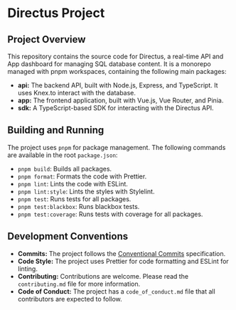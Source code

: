 # Directus Project

## Project Overview

This repository contains the source code for Directus, a real-time API and App dashboard for managing SQL database content. It is a monorepo managed with pnpm workspaces, containing the following main packages:

* **api:** The backend API, built with Node.js, Express, and TypeScript. It uses Knex.to interact with the database.
* **app:** The frontend application, built with Vue.js, Vue Router, and Pinia.
* **sdk:** A TypeScript-based SDK for interacting with the Directus API.

## Building and Running

The project uses `pnpm` for package management. The following commands are available in the root `package.json`:

* `pnpm build`: Builds all packages.
* `pnpm format`: Formats the code with Prettier.
* `pnpm lint`: Lints the code with ESLint.
* `pnpm lint:style`: Lints the styles with Stylelint.
* `pnpm test`: Runs tests for all packages.
* `pnpm test:blackbox`: Runs blackbox tests.
* `pnpm test:coverage`: Runs tests with coverage for all packages.

## Development Conventions

* **Commits:** The project follows the [Conventional Commits](https://www.conventionalcommits.org/) specification.
* **Code Style:** The project uses Prettier for code formatting and ESLint for linting.
* **Contributing:** Contributions are welcome. Please read the `contributing.md` file for more information.
* **Code of Conduct:** The project has a `code_of_conduct.md` file that all contributors are expected to follow.
